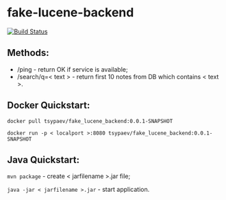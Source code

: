 # fake-lucene-backend
[![Build Status](https://travis-ci.org/Tsypaev/fake-lucene-backend.svg?branch=master)](https://travis-ci.org/Tsypaev/fake-lucene-backend)
## Methods:
* /ping - return OK if service is available;
* /search/q=< text > - return first 10 notes from DB which contains < text >.

## Docker Quickstart: 
`docker pull tsypaev/fake_lucene_backend:0.0.1-SNAPSHOT`

`docker run -p < localport >:8080 tsypaev/fake_lucene_backend:0.0.1-SNAPSHOT`
 
## Java Quickstart:
`mvn package` - create < jarfilename >.jar file;

`java -jar < jarfilename >.jar` - start application.
